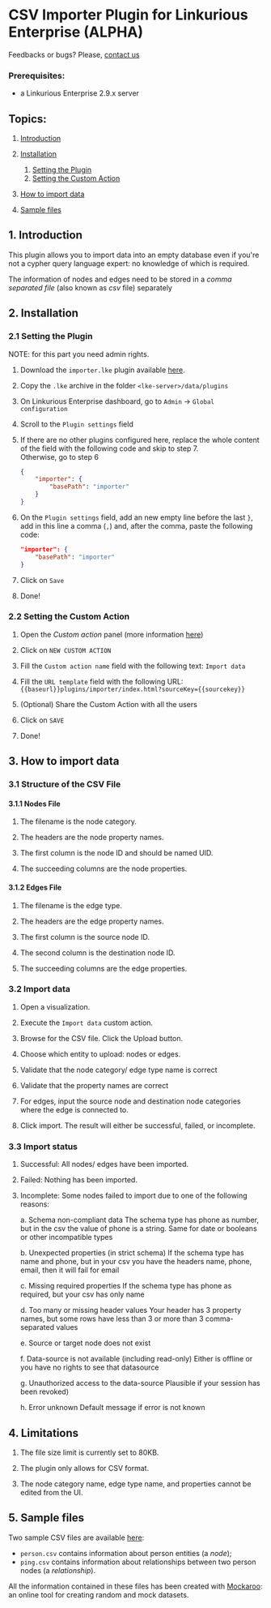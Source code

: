 # CSV Importer Plugin for Linkurious Enterprise (ALPHA)

Feedbacks or bugs? Please, [contact us](mailto:support@linkurio.us)

### Prerequisites:
- a  Linkurious Enterprise 2.9.x server

## Topics:
1. [Introduction](#1-introduction)

2. [Installation](#2-installation)
    1. [Setting the Plugin](#21-setting-the-plugin)
    2. [Setting the Custom Action](#22-setting-the-custom-action)

3. [How to import data](#3-how-to-import-data)

4. [Sample files](#4-sample-files)

## 1. Introduction
This plugin allows you to import data into an empty database even if you're not a cypher query language expert: no knowledge of which is required.

The information of nodes and edges need to be stored in a *comma separated file* (also known as *csv* file) separately

## 2. Installation

### 2.1 Setting the Plugin
NOTE: for this part you need admin rights.

1. Download the `importer.lke` plugin available [here](https://github.com/Linkurious/lke-plugin-csv-importer/releases/tag/v1.0.0).

2. Copy the `.lke` archive in the folder `<lke-server>/data/plugins`

3. On Linkurious Enterprise dashboard, go to `Admin` -> `Global configuration`

4. Scroll to the `Plugin settings` field

5. If there are no other plugins configured here, replace the whole content of the field with the following code and skip to step 7. \
Otherwise, go to step 6

    ```json
    {
        "importer": {
            "basePath": "importer"
        }
    }
    ```

6. On the `Plugin settings` field, add an new empty line before the last `}`, add in this line a comma (`,`) and, after the comma, paste the following code:

    ```json
    "importer": {
        "basePath": "importer"
    }
    ```

7. Click on `Save`

8. Done!

### 2.2 Setting the Custom Action

1. Open the *Custom action* panel (more information [here](https://doc.linkurio.us/user-manual/latest/custom-actions/#managing-custom-actions))

2. Click on `NEW CUSTOM ACTION`

3. Fill the `Custom action name` field with the following text: `Import data` 

4. Fill the `URL template` field with the following URL: `{{baseurl}}plugins/importer/index.html?sourceKey={{sourcekey}}`

5. (Optional) Share the Custom Action with all the users

6. Click on `SAVE`

7. Done!

## 3. How to import data

### 3.1 Structure of the CSV File

#### 3.1.1 Nodes File

1. The filename is the node category.

2. The headers are the node property names.

3. The first column is the node ID and should be named UID.

4. The succeeding columns are the node properties.

#### 3.1.2 Edges File

1. The filename is the edge type.

2. The headers are the edge property names.

3. The first column is the source node ID.

4. The second column is the destination node ID.

5. The succeeding columns are the edge properties.

### 3.2 Import data

1. Open a visualization.

2. Execute the `Import data` custom action.

3. Browse for the CSV file. Click the Upload button.

4. Choose which entity to upload: nodes or edges.

5. Validate that the node category/ edge type name is correct

6. Validate that the property names are correct

7. For edges, input the source node and destination node categories where the edge is connected to.

8. Click import. The result will either be successful, failed, or incomplete.

### 3.3 Import status

1. Successful: All nodes/ edges have been imported.

2. Failed: Nothing has been imported.

3. Incomplete: Some nodes failed to import due to one of the following reasons:

   a. Schema non-compliant data
      The schema type has phone as number, but in the csv the value of phone is a string. Same for date or booleans or other incompatible types

   b. Unexpected properties (in strict schema)
      If the schema type has name and phone, but in your csv you have the headers name, phone, email, then it will fail for email

   c. Missing required properties
      If the schema type has phone as required, but your csv has only name

   d. Too many or missing header values
      Your header has 3 property names, but some rows have less than 3 or more than 3 comma-separated values

   e. Source or target node does not exist

   f. Data-source is not available (including read-only)
      Either is offline or you have no rights to see that datasource

   g. Unauthorized access to the data-source
      Plausible if your session has been revoked)
      
   h. Error unknown
      Default message if error is not known

## 4. Limitations

1. The file size limit is currently set to 80KB.

2. The plugin only allows for CSV format.

3. The node category name, edge type name, and properties cannot be edited from the UI.

## 5. Sample files

Two sample CSV files are available [here](https://github.com/Linkurious/lke-plugin-csv-importer/tree/master/sample%20csv):
- `person.csv` contains information about person entities (a *node*);
- `ping.csv` contains information about relationships between two person nodes (a *relationship*).

All the information contained in these files has been created with [Mockaroo](http://mockaroo.com/): an online tool for creating random and mock datasets.
